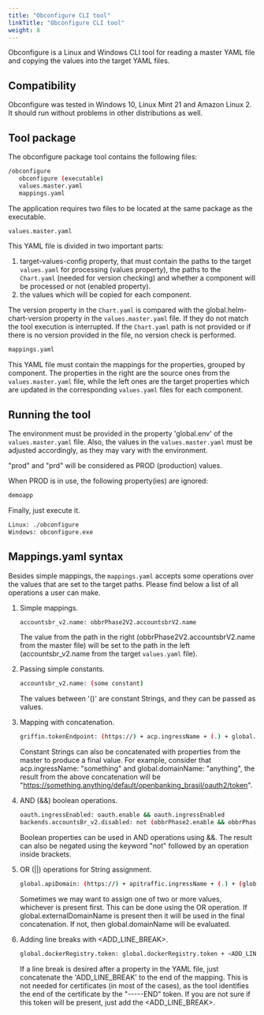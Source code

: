 ```yaml
---
title: "Obconfigure CLI tool"
linkTitle: "Obconfigure CLI tool"
weight: 8
---
```

Obconfigure is a Linux and Windows CLI tool for reading a master YAML file and copying the values into the target YAML files.

## Compatibility

Obconfigure was tested in Windows 10, Linux Mint 21 and Amazon Linux 2. It should run without problems in other
distributions as well.

## Tool package

The obconfigure package tool contains the following files:

```bash
/obconfigure  
   obconfigure (executable) 
   values.master.yaml  
   mappings.yaml
```

The application requires two files to be located at the same package as the executable.

```bash
values.master.yaml
```

This YAML file is divided in two important parts:

1. target-values-config property, that must contain the paths to the target `values.yaml` for processing (values
   property), the paths to the `Chart.yaml` (needed for version checking) and whether a component will be processed or not (enabled property).
2. the values which will be copied for each component.

The version property in the `Chart.yaml` is compared with the global.helm-chart-version property in the
`values.master.yaml` file. If they do not match the tool execution is interrupted. If the `Chart.yaml` path is not
provided or if there is no version provided in the file, no version check is performed.

```bash
mappings.yaml
```

This YAML file must contain the mappings for the properties, grouped by component. The properties in the right are
the source ones from the `values.master.yaml` file, while the left ones are the target properties which are
updated in the corresponding `values.yaml` files for each component.

## Running the tool

The environment must be provided in the property 'global.env' of the `values.master.yaml` file. Also, the values in the
`values.master.yaml` must be adjusted accordingly, as they may vary with the environment.

"prod" and "prd" will be considered as PROD (production) values.

When PROD is in use, the following property(ies) are ignored:

```bash
demoapp
```

Finally, just execute it.

```bash
Linux: ./obconfigure
Windows: obconfigure.exe
```

## Mappings.yaml syntax

Besides simple mappings, the `mappings.yaml` accepts some operations over the values that are set to the target
paths. Please find below a list of all operations a user can make.

1. Simple mappings.

   ```bash
   accountsbr_v2.name: obbrPhase2V2.accountsbrV2.name
   ```

   The value from the path in the right (obbrPhase2V2.accountsbrV2.name from the master file) will be set to the
   path in the left (accountsbr_v2.name from the target `values.yaml` file).

2. Passing simple constants.

   ```bash
   accountsbr_v2.name: (some constant)
   ```

   The values between '()' are constant Strings, and they can be passed as values.

3. Mapping with concatenation.

   ```bash
   griffin.tokenEndpoint: (https://) + acp.ingressName + (.) + global.domainName + (/default/openbanking_brasil/oauth2/token)
   ```

   Constant Strings can also be concatenated with properties from the master to produce a
   final value. For example, consider that acp.ingressName: "something" and global.domainName: "anything", the result
   from the above concatenation will be "https://something.anything/default/openbanking_brasil/oauth2/token".

4. AND (&&) boolean operations.

   ```bash
   oauth.ingressEnabled: oauth.enable && oauth.ingressEnabled
   backends.accountsBr_v2.disabled: not (obbrPhase2.enable && obbrPhase2.accountsbr.enable)
   ```

   Boolean properties can be used in AND operations using &&. The result can also be negated using the keyword "not"
   followed by an operation inside brackets.

5. OR (||) operations for String assignment.

   ```bash
   global.apiDomain: (https://) + apitraffic.ingressName + (.) + (global.externalDomainName || global.domainName)
   ```

   Sometimes we may want to assign one of two or more values, whichever is present first. This can be done using the OR
   operation. If global.externalDomainName is present then it will be used in the final concatenation. If not, then
   global.domainName will be evaluated.

6. Adding line breaks with <ADD_LINE_BREAK>.

   ```bash
   global.dockerRegistry.token: global.dockerRegistry.token + <ADD_LINE_BREAK>
   ```

   If a line break is desired after a property in the YAML file, just concatenate the 'ADD_LINE_BREAK' to the end of
   the mapping. This is not needed for certificates (in most of the cases), as the tool identifies the end of the
   certificate by the "-----END" token. If you are not sure if this token will be present, just add the <ADD_LINE_BREAK>.
